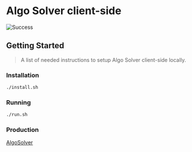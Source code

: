 # Algo Solver client-side
  ![Success](https://img.shields.io/badge/GitHub_Actions-success-success.svg?logo=github&logoColor=white)
## Getting Started
> A list of needed instructions to setup Algo Solver client-side locally.

### Installation

```sh
./install.sh
```
### Running

```sh
./run.sh
```
### Production
  [AlgoSolver](https://algosolver-front.web.app) 